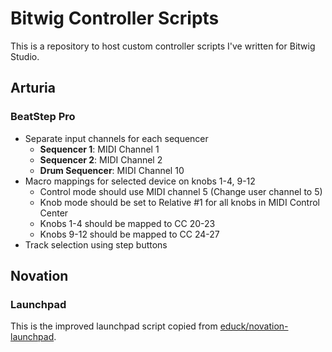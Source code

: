 Bitwig Controller Scripts
========

This is a repository to host custom controller scripts I've written for Bitwig Studio.

## Arturia

### BeatStep Pro

* Separate input channels for each sequencer
    * **Sequencer 1**: MIDI Channel 1
    * **Sequencer 2**: MIDI Channel 2
    * **Drum Sequencer**: MIDI Channel 10
* Macro mappings for selected device on knobs 1-4, 9-12
    * Control mode should use MIDI channel 5 (Change user channel to 5)
    * Knob mode should be set to Relative #1 for all knobs in MIDI Control Center
    * Knobs 1-4 should be mapped to CC 20-23
    * Knobs 9-12 should be mapped to CC 24-27 
* Track selection using step buttons

## Novation

### Launchpad

This is the improved launchpad script copied from [educk/novation-launchpad](https://github.com/educk/novation-launchpad).
